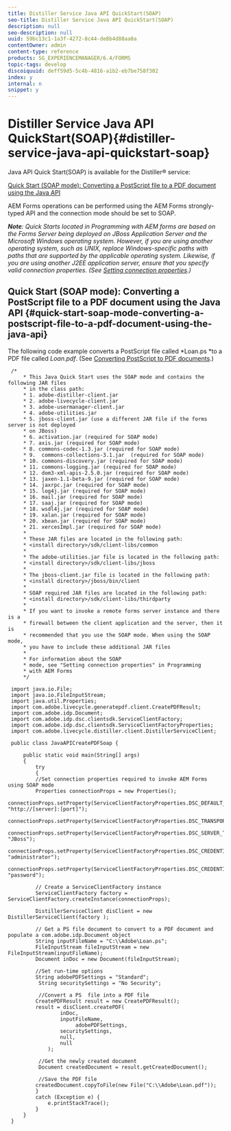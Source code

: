 ```yaml
---
title: Distiller Service Java API QuickStart(SOAP)
seo-title: Distiller Service Java API QuickStart(SOAP)
description: null
seo-description: null
uuid: 59bc13c1-1a3f-4272-8c44-de8b4d88aa0a
contentOwner: admin
content-type: reference
products: SG_EXPERIENCEMANAGER/6.4/FORMS
topic-tags: develop
discoiquuid: deff59d5-5c4b-4816-a1b2-eb7be758f302
index: y
internal: n
snippet: y
---
```


# Distiller Service Java API QuickStart(SOAP){#distiller-service-java-api-quickstart-soap}

Java API Quick Start(SOAP) is available for the Distiller® service:

[Quick Start (SOAP mode): Converting a PostScript file to a PDF document using the Java API](distiller-service-java-api-quick#quick_start_soap_mode_converting_a_postscript_file_to_a_pdf_document_using_the_java_api)

AEM Forms operations can be performed using the AEM Forms strongly-typed API and the connection mode should be set to SOAP.

***Note**: Quick Starts located in Programming with AEM forms are based on the Forms Server being deployed on JBoss Application Server and the Microsoft Windows operating system. However, if you are using another operating system, such as UNIX, replace Windows-specific paths with paths that are supported by the applicable operating system. Likewise, if you are using another J2EE application server, ensure that you specify valid connection properties. (See [Setting connection properties](/programming-with-aem-forms/invoking-aem-forms-using-java#setting_connection_properties).)*

## Quick Start (SOAP mode): Converting a PostScript file to a PDF document using the Java API {#quick-start-soap-mode-converting-a-postscript-file-to-a-pdf-document-using-the-java-api}

The following code example converts a PostScript file called *Loan.ps *to a PDF file called *Loan.pdf*. (See [Converting PostScript to PDF documents](/programming-with-aem-forms/converting-postscript-pdf-documents#converting_postscript_to_pdf_documents).)

```as3
 /* 
     * This Java Quick Start uses the SOAP mode and contains the following JAR files 
     * in the class path: 
     * 1. adobe-distiller-client.jar 
     * 2. adobe-livecycle-client.jar 
     * 3. adobe-usermanager-client.jar 
     * 4. adobe-utilities.jar 
     * 5. jboss-client.jar (use a different JAR file if the forms server is not deployed 
     * on JBoss) 
     * 6. activation.jar (required for SOAP mode) 
     * 7. axis.jar (required for SOAP mode) 
     * 8. commons-codec-1.3.jar (required for SOAP mode) 
     * 9.  commons-collections-3.1.jar  (required for SOAP mode) 
     * 10. commons-discovery.jar (required for SOAP mode) 
     * 11. commons-logging.jar (required for SOAP mode) 
     * 12. dom3-xml-apis-2.5.0.jar (required for SOAP mode) 
     * 13. jaxen-1.1-beta-9.jar (required for SOAP mode) 
     * 14. jaxrpc.jar (required for SOAP mode) 
     * 15. log4j.jar (required for SOAP mode) 
     * 16. mail.jar (required for SOAP mode) 
     * 17. saaj.jar (required for SOAP mode) 
     * 18. wsdl4j.jar (required for SOAP mode) 
     * 19. xalan.jar (required for SOAP mode) 
     * 20. xbean.jar (required for SOAP mode) 
     * 21. xercesImpl.jar (required for SOAP mode) 
     * 
     * These JAR files are located in the following path: 
     * <install directory>/sdk/client-libs/common 
     * 
     * The adobe-utilities.jar file is located in the following path: 
     * <install directory>/sdk/client-libs/jboss 
     * 
     * The jboss-client.jar file is located in the following path: 
     * <install directory>/jboss/bin/client 
     * 
     * SOAP required JAR files are located in the following path: 
     * <install directory>/sdk/client-libs/thirdparty 
     * 
     * If you want to invoke a remote forms server instance and there is a 
     * firewall between the client application and the server, then it is  
     * recommended that you use the SOAP mode. When using the SOAP mode,  
     * you have to include these additional JAR files 
     * 
     * For information about the SOAP  
     * mode, see "Setting connection properties" in Programming  
     * with AEM Forms 
     */ 
  
 import java.io.File; 
 import java.io.FileInputStream; 
 import java.util.Properties; 
 import com.adobe.livecycle.generatepdf.client.CreatePDFResult; 
 import com.adobe.idp.Document; 
 import com.adobe.idp.dsc.clientsdk.ServiceClientFactory; 
 import com.adobe.idp.dsc.clientsdk.ServiceClientFactoryProperties; 
 import com.adobe.livecycle.distiller.client.DistillerServiceClient; 
  
 public class JavaAPICreatePDFSoap { 
  
     public static void main(String[] args) 
     { 
         try 
         {     
         //Set connection properties required to invoke AEM Forms using SOAP mode                                 
         Properties connectionProps = new Properties(); 
         connectionProps.setProperty(ServiceClientFactoryProperties.DSC_DEFAULT_SOAP_ENDPOINT, "http://[server]:[port]"); 
         connectionProps.setProperty(ServiceClientFactoryProperties.DSC_TRANSPORT_PROTOCOL,ServiceClientFactoryProperties.DSC_SOAP_PROTOCOL);           
         connectionProps.setProperty(ServiceClientFactoryProperties.DSC_SERVER_TYPE, "JBoss"); 
         connectionProps.setProperty(ServiceClientFactoryProperties.DSC_CREDENTIAL_USERNAME, "administrator"); 
         connectionProps.setProperty(ServiceClientFactoryProperties.DSC_CREDENTIAL_PASSWORD, "password"); 
          
         // Create a ServiceClientFactory instance 
         ServiceClientFactory factory = ServiceClientFactory.createInstance(connectionProps); 
          
         DistillerServiceClient disClient = new DistillerServiceClient(factory ); 
          
         // Get a PS file document to convert to a PDF document and populate a com.adobe.idp.Document object 
         String inputFileName = "C:\\Adobe\Loan.ps"; 
         FileInputStream fileInputStream = new FileInputStream(inputFileName); 
         Document inDoc = new Document(fileInputStream); 
              
         //Set run-time options 
         String adobePDFSettings = "Standard"; 
          String securitySettings = "No Security"; 
           
          //Convert a PS  file into a PDF file 
         CreatePDFResult result = new CreatePDFResult(); 
         result = disClient.createPDF( 
                 inDoc,  
                 inputFileName,  
                      adobePDFSettings,  
                 securitySettings,  
                 null,  
                 null 
             ); 
               
          //Get the newly created document 
          Document createdDocument = result.getCreatedDocument(); 
               
          //Save the PDF file 
         createdDocument.copyToFile(new File("C:\\Adobe\Loan.pdf")); 
         } 
         catch (Exception e) { 
             e.printStackTrace(); 
         } 
     } 
 }
```

